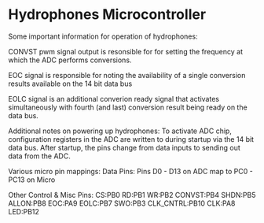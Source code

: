 # Hydrophones Microcontroller

Some important information for operation of hydrophones:

CONVST pwm signal output is resonsible for for setting the frequency at which the ADC performs conversions.

EOC signal is responsible for noting the availability of a single conversion results available on the 14 bit data bus

EOLC signal is an additional converion ready signal that activates simultaneously with fourth (and last) conversion result being ready on the data bus.

Additional notes on powering up hydrophones:
To activate ADC chip, configuration registers in the ADC are written to during startup via the 14 bit data bus. After startup, the pins change from data inputs to sending out data from the ADC.

Various micro pin mappings:
Data Pins:
Pins D0 - D13 on ADC map to PC0 - PC13 on Micro

Other Control & Misc Pins:
CS:PB0
RD:PB1
WR:PB2
CONVST:PB4
SHDN:PB5
ALLON:PB8
EOC:PA9
EOLC:PB7
SWO:PB3
CLK_CNTRL:PB10
CLK:PA8
LED:PB12
